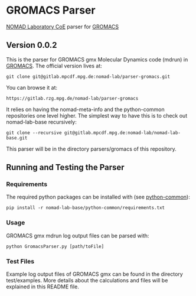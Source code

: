 # GROMACS Parser
[NOMAD Laboratory CoE](http://nomad-coe.eu) parser for [GROMACS](http://www.gromacs.org/)
## Version 0.0.2

This is the parser for GROMACS gmx Molecular Dynamics code (mdrun) in [GROMACS](http://www.gromacs.org).
The official version lives at:

    git clone git@gitlab.mpcdf.mpg.de:nomad-lab/parser-gromacs.git

You can browse it at:

    https://gitlab.rzg.mpg.de/nomad-lab/parser-gromacs

It relies on having the nomad-meta-info and the python-common repositories one level higher.
The simplest way to have this is to check out nomad-lab-base recursively:

    git clone --recursive git@gitlab.mpcdf.mpg.de:nomad-lab/nomad-lab-base.git

This parser will be in the directory parsers/gromacs of this repository.

## Running and Testing the Parser
### Requirements
The required python packages can be installed with (see [python-common](https://gitlab.rzg.mpg.de/nomad-lab/python-common)):

    pip install -r nomad-lab-base/python-common/requirements.txt

### Usage
GROMACS gmx mdrun log output files can be parsed with:

    python GromacsParser.py [path/toFile]

### Test Files
Example log output files of GROMACS gmx can be found in the directory test/examples.
More details about the calculations and files will be explained in this README file.


